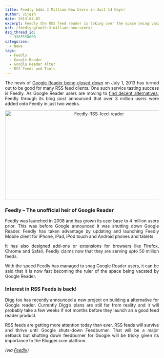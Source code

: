 ```yaml
---
title: Feedly Adds 3 Million New Users in Just 14 Days!
author: vijesh
date: 2013-04-02
excerpt: Feedly the RSS feed reader is taking over the space being vacated by Google Reader fast. In latest numbers, it has added over 3 million users in 2 weeks.
url: /feedly-growth-3-million-new-users/
dsq_thread_id:
  - 3385558000
categories:
  - News
tags:
  - Feedly
  - Google Reader
  - Google Reader Alter
  - RSS Feeds and Tools
---
```

<p style="text-align: justify;">
  The news of <a href="http://devilsworkshop.org/news/google-reader-shutdown-rss-dead/72229/" target="_blank">Google Reader being closed down</a> on July 1, 2013 has turned out to be good for many RSS feed clients. One such service tasting success is Feedly. As Google Reader users are moving to <a title="Best Google Reader Alternatives" href="http://devilsworkshop.org/analysis/5-alternatives-google-reader/72245/">find decent alternatives</a>, Feedly through its blog post announced that over 3 million users were added onto Feedly in just two weeks.
</p>

<p style="text-align: center;">
  <a href="http://cdn.devilsworkshop.org/files/2013/04/Feedly.png"><img class=" wp-image-72918 aligncenter" alt="Feedly-RSS-feed-reader" src="http://cdn.devilsworkshop.org/files/2013/04/Feedly-600x292.png" width="600" height="292" /></a>
</p>

<h3 style="text-align: justify;">
  Feedly &#8211; The unofficial heir of Google Reader
</h3>

<p style="text-align: justify;">
  Feedly was launched in 2008 and has grown its user base to 4 million users prior. This was before Google announced it was shutting down Google Reader. Feedly has taken advantage by updating and launching Feedly Mobile client for iPhone, iPad, iPod touch and Android phones and tablets.
</p>

<p style="text-align: justify;">
  It has also designed add-ons or extensions for browsers like Firefox, Chrome and Safari. Feedly claims now that they are serving upto 50 million feeds.
</p>

<p style="text-align: justify;">
  With the speed Feedly has managed to snag Google Reader users, it can be said that it is now fast becoming the ruler of the space being vacated by Google Reader.
</p>

<h3 style="text-align: justify;">
  Interest in RSS Feeds is back!
</h3>

<p style="text-align: justify;">
  Digg too has recently announced a new project on building a alternative for Google reader. Currently Digg&#8217;s plans are still far from reality and it will probably take a few weeks if not months before they launch an a good feed reader product.
</p>

<p style="text-align: justify;">
  RSS feeds are getting more attention today than ever. RSS feeds will survive and thrive until Google shuts-down Feedburner. That will be a major setback but shutting down feedburner for Google will be tricky given its importance to the Blogger.com platform.
</p>

<p style="text-align: justify;">
  <em>(via <a href="http://blog.feedly.com/2013/04/02/announcing-the-new-feedly-mobile-and-welcoming-3-million-reader-refugees/" onclick="_gaq.push(['_trackEvent', 'outbound-article', 'http://blog.feedly.com/2013/04/02/announcing-the-new-feedly-mobile-and-welcoming-3-million-reader-refugees/', 'Feedly']);" >Feedly</a>)</em>
</p>
